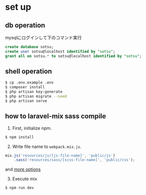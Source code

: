 # set up
## db operation
  mysqlにログインして下のコマンド実行
  ```sql
  create database sotsu;
  create user sotsu@localhost identified by "sotsu";
  grant all on sotsu.* to sotsu@localhost identified by "sotsu";
  ```

## shell operation
```bash
$ cp .env.example .env
$ composer install
$ php artisan key:generate
$ php artisan migrate --seed
$ php artisan serve
```

## how to laravel-mix sass compile

1. First, initialize npm.
```bash
$ npm install
```

2. Write file name to `webpack.mix.js`.
```js
mix.js('resources/js/[js-file-name]', 'public/js')
    .sass('resources/sass/[scss-file-name]', 'public/css');
```
and [more options](https://readouble.com/laravel/5.5/ja/mix.html)

3. Execute mix
```bash
$ npm run dev
```


